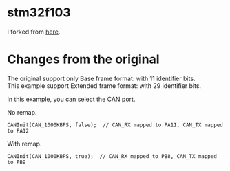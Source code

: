# stm32f103
I forked from [here](https://github.com/seeers/CAN-Bus-Arduino_Core_STM32).

# Changes from the original
The original support only Base frame format: with 11 identifier bits.   
This example support Extended frame format: with 29 identifier bits.   

In this example, you can select the CAN port.   

No remap.   
```
CANInit(CAN_1000KBPS, false);  // CAN_RX mapped to PA11, CAN_TX mapped to PA12
```

With remap.   
```
CANInit(CAN_1000KBPS, true);  // CAN_RX mapped to PB8, CAN_TX mapped to PB9
```
